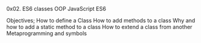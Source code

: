 0x02. ES6 classes
OOP JavaScript ES6

Objectives;
How to define a Class
How to add methods to a class
Why and how to add a static method to a class
How to extend a class from another
Metaprogramming and symbols
